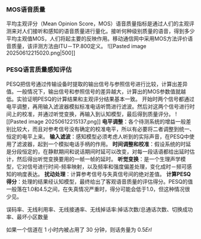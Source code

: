 ### MOS语音质量
平均主观评分（Mean Opinion Score，MOS）语音质量指标是通过人们的主观评测来对人们接听和感知的语音质量进行量化。接听何种级别质量的语音，得到多少平均主观值MOS，人们将起主要的反映作用。移动通信网中采用MOS方法评价语音质量，该评测方法由ITU－TP.800定义。
![[Pasted image 20250612215020.png|500]]
### PESQ语言质量感知评估
PESQ把信号通过传输设备时提取的输出信号与参照信号进行比较，计算出差异值。一般情况下，输出信号和参照信号的差异越大，计算出的MOS参数值就越低。实验证明PESQ的计算结果和主观评分结果基本一致。
开始时两个信号都通过电平调整，再用输入滤波器模拟标准电话听筒进行滤波。然后对这两个信号进行时间上的校准，并通过听觉变换，再输入到认知模型，最后得到质量评分。
![[Pasted image 20250612215137.png]]
**电平调整**：各个待测系统的增益一般差别比较大，而且对参考信号没有确定的校准电平，所以有必要将二者调整到统一、恒定的电平上来。
**输入滤波**：感知模型必须考虑人听到的实际声音，在PESQ中使用了滤波器，起到一个模拟电话手柄的作用。
**时间调整和校准**：假设系统的时延是分段恒定的，在静默期间和说话期间时延可以改变，对每一段话语都给出延时估计，然后得出听觉变换要用的一帧一帧的延时。
**听觉变换**：是一个生理声学模型，它对信号进行时间-频率映射，以及频率和强度偏差处理，变化成时－频可感知的响度表达。
**扰动处理**：计算参考信号与失真信号间的绝对差值。
**计算PESQ得分**：处理的结果经认知模型，最终给出了客观语音质量的评估得分。PESQ的值一般落在1.0和4.5之间，在失真情况严重时，得分可能会低于1.0，但这种情况很少见。



误码率、无线利用率、无线接通率、无线掉话率:掉话次数/总通话次数、切换成功率、最坏小区数量

如果一个信道在 $1$ 小时内被占用了 $30$ 分钟，则话务量为 $0.5 Erl$